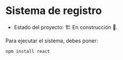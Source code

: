 <h1> Sistema de registro </h1>

- Estado del proyecto: 🏗️ En construcción 🚧.

Para ejecutar el sistema, debes poner:

```npm install react```
